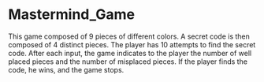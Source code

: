 # Mastermind_Game
This game composed of 9 pieces of different colors. A secret code is then composed of 4 distinct pieces.  The player has 10 attempts to find the secret code. After each input, the game indicates to the player the number of well placed pieces and the number of misplaced pieces.  If the player finds the code, he wins, and the game stops. 
